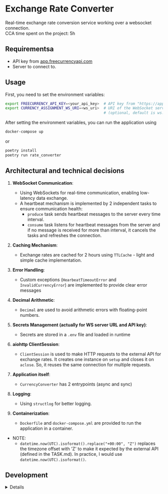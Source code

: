 # Exchange Rate Converter

Real-time exchange rate conversion service working over a websocket connection.\
CCA time spent on the project: 5h

## Requirementsa

- API key from [app.freecurrencyapi.com](https://app.freecurrencyapi.com)
- Server to connect to.

## Usage

First, you need to set the environment variables:

```bash
export FREECURRENCY_API_KEY=<your_api_key>  # API key from "https://app.freecurrencyapi.com"
export CURRENCY_ASSIGNMENT_WS_URI=<ws_uri>  # URI of the WebSocket server to connect to
                                            # (optional, default is ws://localhost:8765)
```

After setting the environment variables, you can run the application using

```bash
docker-compose up
```

or

```bash
poetry install
poetry run rate_converter
```

## Architectural and technical decisions

1. **WebSocket Communication**:
   - Using WebSockets for real-time communication, enabling low-latency data
     exchange.
   - A heartbeat mechanism is implemented by 2 independent tasks to ensure
     communication health:
        - `produce` task sends heartbeat messages to the server every time
          interval.
        - `consume` task listens for heartbeat messages from the server and if
          no message is received for more than interval, it cancels the tasks
          and refreshes the connection.

2. **Caching Mechanism**:
    - Exchange rates are cached for 2 hours using `TTLCache` - light and simple
      cache implementation.

3. **Error Handling**:
    - Custom exceptions (`HearbeatTimeoutError` and `InvalidCurrencyError`) are
      implemented to provide clear error messages

4. **Decimal Arithmetic**:
    - `Decimal` are used to avoid arithmetic errors with floating-point
      numbers.

5. **Secrets Management (actually for WS server URL and API key)**:
    - Secrets are stored in a `.env` file and loaded in runtime

6. **aiohttp ClientSession**:
    - `ClientSession` is used to make HTTP requests to the external API for
      exchange rates. It creates one instance on `setup` and closes it on
      `aclose`. So, it reuses the same connection for multiple requests.

7. **Application itself**:
    - `CurrencyConverter` has 2 entrypoints (async and sync)

8. **Logging**:
    - Using `structlog` for better logging.

9. **Containerization**:
    - `Dockerfile` and `docker-compose.yml` are provided to run the application
      in a container.

- NOTE:
  - `datetime.now(UTC).isoformat().replace("+00:00", "Z")` replaces the
      timezone offset with 'Z' to make it expected by the external API (defined
      in the TASK.md). In practice, I would use
      `datetime.now(UTC).isoformat()`.

## Development

<details>

```bash
poetry install
```

## Usage

```bash
poetry run rate_converter
```

## Testing

```bash
pytest -c pyproject.toml
```

## Formatting

```bash
poetry run poe format-code
```

</details>
